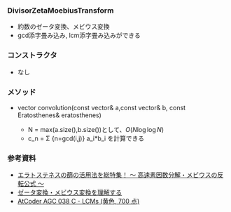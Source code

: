 ### DivisorZetaMoebiusTransform
- 約数のゼータ変換、メビウス変換
- gcd添字畳み込み, lcm添字畳み込みができる

### コンストラクタ
- なし

### メソッド
- vector<T> convolution(const vector<T>& a,const vector<T>& b, const Eratosthenes& eratosthenes) 
  - N = max(a.size(),b.size())として、$O(N\log\log N)$
  - c_n = Σ {n=gcd(i,j)} a_i*b_i を計算できる
  
### 参考資料
- [エラトステネスの篩の活用法を総特集！ 〜 高速素因数分解・メビウスの反転公式 〜](https://qiita.com/drken/items/3beb679e54266f20ab63)
- [ゼータ変換・メビウス変換を理解する](https://qiita.com/convexineq/items/afc84dfb9ee4ec4a67d5)
- [AtCoder AGC 038 C - LCMs (黄色, 700 点)](https://drken1215.hatenablog.com/entry/2020/11/06/031600)